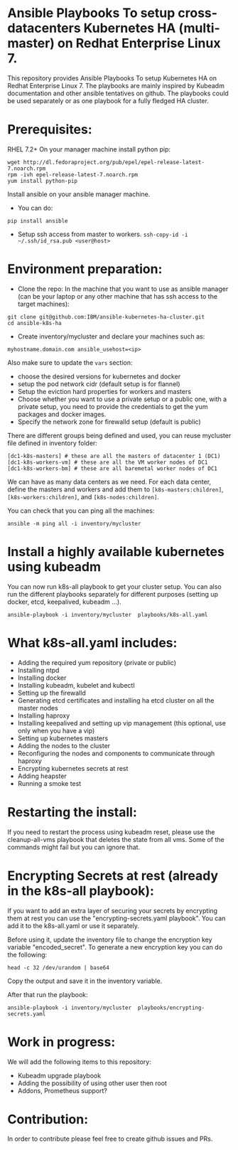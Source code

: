 # Ansible Playbooks To setup cross-datacenters Kubernetes HA (multi-master) on Redhat Enterprise Linux 7.  

This repository provides Ansible Playbooks To setup Kubernetes HA on Redhat Enterprise Linux 7. The playbooks are mainly inspired by Kubeadm documentation and other ansible tentatives on github. The playbooks could be used separately or as one playbook for a fully fledged HA cluster. 


# Prerequisites: 

RHEL 7.2+
On your manager machine install python pip:
```
wget http://dl.fedoraproject.org/pub/epel/epel-release-latest-7.noarch.rpm
rpm -ivh epel-release-latest-7.noarch.rpm
yum install python-pip
```


Install ansible on your ansible manager machine.

* You can do: 
```
pip install ansible
```

* Setup ssh access from master to workers.
```ssh-copy-id -i ~/.ssh/id_rsa.pub <user@host>```

# Environment preparation:

* Clone the repo:
 In the machine that you want to use as ansible manager (can be your laptop or any other machine that has ssh access to the target machines):
 ```
 git clone git@github.com:IBM/ansible-kubernetes-ha-cluster.git
 cd ansible-k8s-ha
 ```

* Create inventory/mycluster
and declare your machines such as:
```
myhostname.domain.com ansible_usehost=<ip>
```

Also make sure to update the `vars` section:
- choose the desired versions for kubernetes and docker
- setup the pod network cidr (default setup is for flannel)
- Setup the eviction hard properties for workers and masters
- Choose whether you want to use a private setup or a public one, with a private setup, you need to provide the credentials to get the yum packages and docker images.
- Specify the network zone for firewalld setup (default is public) 

There are different groups being defined and used, you can reuse mycluster file defined in inventory folder:
```
[dc1-k8s-masters] # these are all the masters of datacenter 1 (DC1)
[dc1-k8s-workers-vm] # these are all the VM worker nodes of DC1
[dc1-k8s-workers-bm] # these are all baremetal worker nodes of DC1
```
We can have as many data centers as we need. For each data center, define the masters and workers and add them to `[k8s-masters:children]`, `[k8s-workers:children]`, and `[k8s-nodes:children]`. 

You can check that you can ping all the machines:

```
ansible -m ping all -i inventory/mycluster
```
# Install a highly available kubernetes using kubeadm

You can now run k8s-all playbook to get your cluster setup.
You can also run the different playbooks separately for different purposes (setting up docker, etcd, keepalived, kubeadm ...).

```
ansible-playbook -i inventory/mycluster  playbooks/k8s-all.yaml
```

# What k8s-all.yaml includes:

- Adding the required yum repository (private or public)
- Installing ntpd
- Installing docker
- Installing kubeadm, kubelet and kubectl
- Setting up the firewalld
- Generating etcd certificates and installing ha etcd cluster on all the master nodes
- Installing haproxy 
- Installing keepalived and setting up vip management (this optional, use only when you have a vip)
- Setting up kubernetes masters
- Adding the nodes to the cluster
- Reconfiguring the nodes and components to communicate through haproxy
- Encrypting kubernetes secrets at rest
- Adding heapster
- Running a smoke test

# Restarting the install:

If you need to restart the process using kubeadm reset, please use the cleanup-all-vms playbook that deletes the state from all vms. Some of the commands might fail but you can ignore that.

# Encrypting Secrets at rest (already in the k8s-all playbook):

If you want to add an extra layer of securing your secrets by encrypting them at rest you can use the "encrypting-secrets.yaml playbook". You can add it to the k8s-all.yaml or use it separately.

Before using it, update the inventory file to change the encryption key variable "encoded_secret".
To generate a new encryption key you can do the following:

```
head -c 32 /dev/urandom | base64
```
Copy the output and save it in the inventory variable.

After that run the playbook:

```
ansible-playbook -i inventory/mycluster  playbooks/encrypting-secrets.yaml
```

# Work in progress:
We will add the following items to this repository:

- Kubeadm upgrade playbook
- Adding the possibility of using other user then root
- Addons, Prometheus support?

# Contribution:

In order to contribute please feel free to create github issues and PRs.